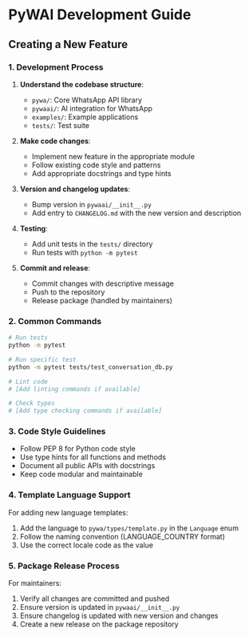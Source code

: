 # PyWAI Development Guide

## Creating a New Feature

### 1. Development Process

1. **Understand the codebase structure**:
   - `pywa/`: Core WhatsApp API library
   - `pywaai/`: AI integration for WhatsApp
   - `examples/`: Example applications
   - `tests/`: Test suite

2. **Make code changes**:
   - Implement new feature in the appropriate module
   - Follow existing code style and patterns
   - Add appropriate docstrings and type hints

3. **Version and changelog updates**:
   - Bump version in `pywaai/__init__.py`
   - Add entry to `CHANGELOG.md` with the new version and description

4. **Testing**:
   - Add unit tests in the `tests/` directory
   - Run tests with `python -m pytest`

5. **Commit and release**:
   - Commit changes with descriptive message
   - Push to the repository
   - Release package (handled by maintainers)

### 2. Common Commands

```bash
# Run tests
python -m pytest

# Run specific test
python -m pytest tests/test_conversation_db.py

# Lint code
# [Add linting commands if available]

# Check types
# [Add type checking commands if available]
```

### 3. Code Style Guidelines

- Follow PEP 8 for Python code style
- Use type hints for all functions and methods
- Document all public APIs with docstrings
- Keep code modular and maintainable

### 4. Template Language Support

For adding new language templates:
1. Add the language to `pywa/types/template.py` in the `Language` enum
2. Follow the naming convention (LANGUAGE_COUNTRY format)
3. Use the correct locale code as the value

### 5. Package Release Process

For maintainers:
1. Verify all changes are committed and pushed
2. Ensure version is updated in `pywaai/__init__.py`
3. Ensure changelog is updated with new version and changes
4. Create a new release on the package repository
